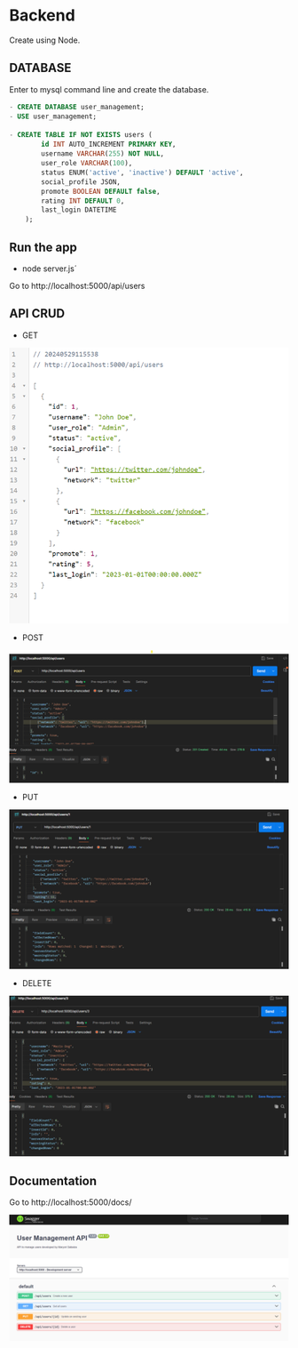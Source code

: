 # Backend

Create using Node.

## DATABASE
Enter to mysql command line and create the database.

```sql
- CREATE DATABASE user_management;
- USE user_management;

- CREATE TABLE IF NOT EXISTS users (
        id INT AUTO_INCREMENT PRIMARY KEY,
        username VARCHAR(255) NOT NULL,
        user_role VARCHAR(100),
        status ENUM('active', 'inactive') DEFAULT 'active',
        social_profile JSON,
        promote BOOLEAN DEFAULT false,
        rating INT DEFAULT 0,
        last_login DATETIME
    );
```

## Run the app

- node server.js´

Go to http://localhost:5000/api/users


## API CRUD

- GET

![alt text](GET_USER_API.png)

- POST

![alt text](post_users.png)

- PUT

![alt text](put_users.png)

- DELETE

![alt text](delete_user.png)

## Documentation 

Go to http://localhost:5000/docs/

![alt text](docs-1.png)